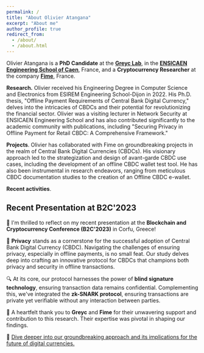 ```yaml
---
permalink: /
title: "About Olivier Atangana"
excerpt: "About me"
author_profile: true
redirect_from: 
  - /about/
  - /about.html
---
```

Olivier Atangana is a **PhD Candidate** at the [**Greyc Lab**](https://www.greyc.fr/), in the [**ENSICAEN Engineering School of Caen**](https://www.ensicaen.fr/), France, and a **Cryptocurrency Researcher** at the company [**Fime**](https://www.fime.com/fr/), France.

**Research.** Olivier received his Engineering Degree in Computer Science and Electronics from ESIREM Engineering School-Dijon in 2022. His Ph.D. thesis, "Offline Payment Requirements of Central Bank Digital Currency," delves into the intricacies of CBDCs and their potential for revolutionizing the financial sector. Olivier was a visiting lecturer in Network Security at ENSICAEN Engineering School and has also contributed significantly to the academic community with publications, including "Securing Privacy in Offline Payment for Retail CBDC: A Comprehensive Framework."

**Projects**. Olivier has collaborated with Fime on groundbreaking projects in the realm of Central Bank Digital Currencies (CBDCs). His visionary approach led to the strategization and design of avant-garde CBDC use cases, including the development of an offline CBDC wallet test tool. He has also been instrumental in research endeavors, ranging from meticulous CBDC documentation studies to the creation of an Offline CBDC e-wallet.

**Recent activities**.
## Recent Presentation at B2C'2023

📢 I'm thrilled to reflect on my recent presentation at the **Blockchain and Cryptocurrency Conference (B2C'2023)** in Corfu, Greece!

🔐 **Privacy** stands as a cornerstone for the successful adoption of Central Bank Digital Currency (CBDC). Navigating the challenges of ensuring privacy, especially in offline payments, is no small feat. Our study delves deep into crafting an innovative protocol for CBDCs that champions both privacy and security in offline transactions.

🔍 At its core, our protocol harnesses the power of **blind signature technology**, ensuring transaction data remains confidential. Complementing this, we've integrated the **zk-SNARK protocol**, ensuring transactions are private yet verifiable without any interaction between parties.

🙏 A heartfelt thank you to **Greyc** and **Fime** for their unwavering support and contribution to this research. Their expertise was pivotal in shaping our findings.

🔗 [Dive deeper into our groundbreaking approach and its implications for the future of digital currencies.](https://lnkd.in/eqXe65Uf)


